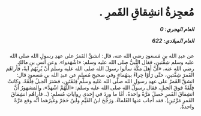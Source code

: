 <h1 dir="rtl">مُعجِزةُ انشِقاقِ القَمرِ .</h1>

<h5 dir="rtl">العام الهجري:  0

العام الميلادي: 622

</h5>

<p dir="rtl">عن عبدِ الله بنِ مَسعودٍ رضي الله عنه، قال: انشقَّ القَمرُ على عهدِ رسولِ الله صلى الله عليه وسلم شِقَّتينِ، فقال النَّبيُّ صلى الله عليه وسلم: «اشْهَدوا». وعن أنسِ بنِ مالكٍ رضي الله عنه، «أنَّ أهلَ مكَّة سألوا رسولَ الله صلى الله عليه وسلم أنْ يُرِيَهُم آيةً، فأراهُم القَمرَ شِقَّتينِ، حتَّى رَأَوْا حِراءً بينهُما» وفي صحيحِ مُسلمٍ عن عبدِ الله بنِ مَسعودٍ قال: انشقَّ القَمرُ على عهدِ رسولِ الله صلَّى الله عَليهِ وسلَّم فِلقَتَينِ، فسَترَ الجبلُ فِلْقَةً، وكانتْ فِلْقَةٌ فوقَ الجبلِ، فقال رسولُ الله صلى الله عليه وسلم: «اللَّهُمَّ اشْهدْ». والمشهورُ أنَّ انشِقاقَ القَمرِ حصلَ مَرَّةً واحدةً، أمَّا ما وردَ في إِحدى رِواياتِ مُسلمٍ: (.. فأَراهُم انشِقاقَ القَمرِ مَرَّتَينِ). فقد أجاب عنها العُلماءُ. ورَجَّحَ ابنُ القَيِّمِ وابنُ حَجَرْ وغيرُهما أنَّه وقع مَرَّةً واحدةً.</p></br>
